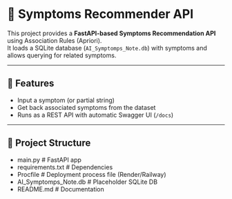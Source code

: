 # 🤖 Symptoms Recommender API

This project provides a **FastAPI-based Symptoms Recommendation API** using Association Rules (Apriori).  
It loads a SQLite database (`AI_Symptomps_Note.db`) with symptoms and allows querying for related symptoms.

---

## 🚀 Features
- Input a symptom (or partial string)
- Get back associated symptoms from the dataset
- Runs as a REST API with automatic Swagger UI (`/docs`)
  
---

## 📂 Project Structure
- main.py # FastAPI app
- requirements.txt # Dependencies
- Procfile # Deployment process file (Render/Railway)
- AI_Symptomps_Note.db # Placeholder SQLite DB 
- README.md # Documentation
